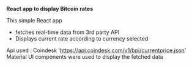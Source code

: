 <b>React app to display Bitcoin rates</b>

This simple React app 
* fetches real-time data from 3rd party API
* Displays current rate according to currency selected 

Api used : Coindesk 'https://api.coindesk.com/v1/bpi/currentprice.json'
Material UI components were used to display the fetched data
